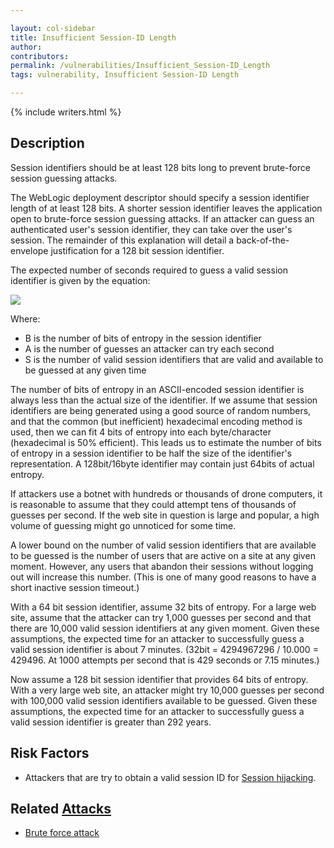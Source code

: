 ```yaml
---

layout: col-sidebar
title: Insufficient Session-ID Length
author: 
contributors: 
permalink: /vulnerabilities/Insufficient_Session-ID_Length
tags: vulnerability, Insufficient Session-ID Length

---
```


{% include writers.html %}

## Description

Session identifiers should be at least 128 bits long to prevent brute-force session guessing attacks.

The WebLogic deployment descriptor should specify a session identifier length of at least 128 bits. A shorter session identifier leaves the application open to brute-force session guessing attacks. If an attacker can guess an authenticated user's session identifier, they can take over the user's session. The remainder of this explanation will detail a back-of-the-envelope justification for a 128 bit session identifier.

The expected number of seconds required to guess a valid session identifier is given by the equation:

![](../assets/images/Session_id_guessing.gif)

Where:

- B is the number of bits of entropy in the session identifier
- A is the number of guesses an attacker can try each second
- S is the number of valid session identifiers that are valid and available to be guessed at any given time

The number of bits of entropy in an ASCII-encoded session identifier is always less than the actual size of the identifier.  If we assume that session identifiers are being generated using a good source of random numbers, and that the common (but inefficient) hexadecimal encoding method is used, then we can fit 4 bits of entropy into each byte/character (hexadecimal is 50% efficient).  This leads us to estimate the number of bits of entropy in a session identifier to be half the size of the identifier's representation.  A 128bit/16byte identifier may contain just 64bits of actual entropy.

If attackers use a botnet with hundreds or thousands of drone computers, it is reasonable to assume that they could attempt tens of thousands of guesses per second. If the web site in question is large and popular, a high volume of guessing might go unnoticed for some time.

A lower bound on the number of valid session identifiers that are available to be guessed is the number of users that are active on a site at any given moment. However, any users that abandon their sessions without logging out will increase this number. (This is one of many good reasons to have a short inactive session timeout.)

With a 64 bit session identifier, assume 32 bits of entropy. For a large web site, assume that the attacker can try 1,000 guesses per second and that there are 10,000 valid session identifiers at any given moment. Given these assumptions, the expected time for an attacker to successfully guess a valid session identifier is about 7 minutes. (32bit = 4294967296 / 10.000 = 429496. At 1000 attempts per second that is 429 seconds or 7.15 minutes.)

Now assume a 128 bit session identifier that provides 64 bits of entropy. With a very large web site, an attacker might try 10,000 guesses per second with 100,000 valid session identifiers available to be guessed. Given these assumptions, the expected time for an attacker to successfully guess a valid session identifier is greater than 292 years.

## Risk Factors

- Attackers that are try to obtain a valid session ID for [Session hijacking](../attacks/Session_hijacking_attack).


## Related [Attacks](../attacks/)

- [Brute force attack](../attacks/Brute_force_attack)
